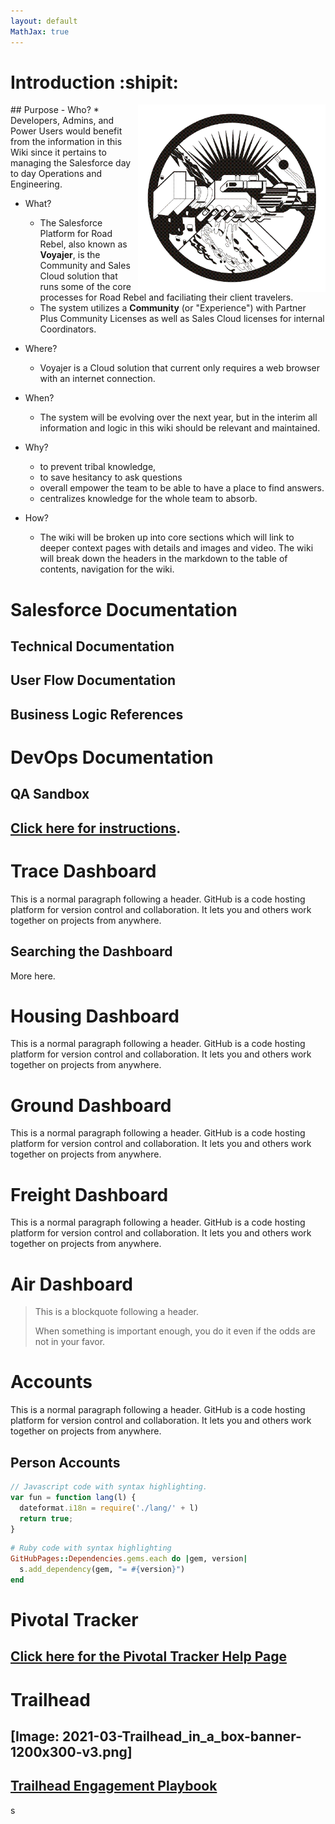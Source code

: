 ```yaml
---
layout: default
MathJax: true
---
```

# Introduction :shipit:

<img align="right" width="300" height="300" src="https://raw.githubusercontent.com/claytonboss7/githubpages/gh-pages/assets/images/welcome.png">
## Purpose
- Who? 
  * Developers, Admins, and Power Users would benefit from the information in this Wiki since it pertains to managing the Salesforce day to day Operations and Engineering.

- What?
  * The Salesforce Platform for Road Rebel, also known as **Voyajer**, is the Community and Sales Cloud solution that runs some of the core processes for Road Rebel and faciliating their client travelers.
  * The system utilizes a **Community** (or "Experience") with Partner Plus Community Licenses as well as Sales Cloud licenses for internal Coordinators.

- Where?
  * Voyajer is a Cloud solution that current only requires a web browser with an internet connection.

- When?
  * The system will be evolving over the next year, but in the interim all information and logic in this wiki should be relevant and maintained.

- Why?
  * to prevent tribal knowledge, 
  * to save hesitancy to ask questions
  * overall empower the team to be able to have a place to find answers.  
  * centralizes knowledge for the whole team to absorb.

- How?
  * The wiki will be broken up into core sections which will link to deeper context pages with details and images and video.  The wiki will break down the headers in the markdown to the table of contents, navigation for the wiki.

# Salesforce Documentation

## Technical Documentation

## User Flow Documentation
## Business Logic References
# DevOps Documentation

## QA Sandbox
## [Click here for instructions](./rrdev.html).

# Trace Dashboard

This is a normal paragraph following a header. GitHub is a code hosting platform for version control and collaboration. It lets you and others work together on projects from anywhere.

## Searching the Dashboard

More here.

# Housing Dashboard

This is a normal paragraph following a header. GitHub is a code hosting platform for version control and collaboration. It lets you and others work together on projects from anywhere.
# Ground Dashboard

This is a normal paragraph following a header. GitHub is a code hosting platform for version control and collaboration. It lets you and others work together on projects from anywhere.
# Freight Dashboard

This is a normal paragraph following a header. GitHub is a code hosting platform for version control and collaboration. It lets you and others work together on projects from anywhere.

# Air Dashboard

> This is a blockquote following a header.
>
> When something is important enough, you do it even if the odds are not in your favor.
# Accounts

This is a normal paragraph following a header. GitHub is a code hosting platform for version control and collaboration. It lets you and others work together on projects from anywhere.
## Person Accounts

```js
// Javascript code with syntax highlighting.
var fun = function lang(l) {
  dateformat.i18n = require('./lang/' + l)
  return true;
}
```

```ruby
# Ruby code with syntax highlighting
GitHubPages::Dependencies.gems.each do |gem, version|
  s.add_dependency(gem, "= #{version}")
end
```
# Pivotal Tracker

## [Click here for the Pivotal Tracker Help Page](./pivotal.md)

# Trailhead
## [Image: 2021-03-Trailhead_in_a_box-banner-1200x300-v3.png]
## [Trailhead Engagement Playbook](./trailhead.md)

s